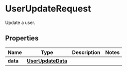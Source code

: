 # UserUpdateRequest

Update a user.

## Properties

| Name     | Type                                    | Description | Notes |
| -------- | --------------------------------------- | ----------- | ----- |
| **data** | [**UserUpdateData**](UserUpdateData.md) |             |
